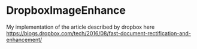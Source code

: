 # DropboxImageEnhance
My implementation of the article described by dropbox here https://blogs.dropbox.com/tech/2016/08/fast-document-rectification-and-enhancement/
